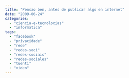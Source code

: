 ```yaml
---
title: "Pensao ben, antes de publicar algo en internet"
date: "2009-06-24"
categories: 
  - "ciencia-e-tecnoloxias"
  - "informatica"
tags: 
  - "facebook"
  - "privacidade"
  - "rede"
  - "redes-soci"
  - "redes-sociais"
  - "redes-sociales"
  - "tuenti"
  - "video"
---
```



